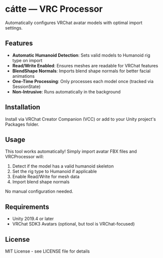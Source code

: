 # cátte — VRC Processor

Automatically configures VRChat avatar models with optimal import settings.

## Features

- **Automatic Humanoid Detection**: Sets valid models to Humanoid rig type on import
- **Read/Write Enabled**: Ensures meshes are readable for VRChat features
- **BlendShape Normals**: Imports blend shape normals for better facial animations
- **One-Time Processing**: Only processes each model once (tracked via SessionState)
- **Non-Intrusive**: Runs automatically in the background

## Installation

Install via VRChat Creator Companion (VCC) or add to your Unity project's Packages folder.

## Usage

This tool works automatically! Simply import avatar FBX files and VRCProcessor will:
1. Detect if the model has a valid humanoid skeleton
2. Set the rig type to Humanoid if applicable
3. Enable Read/Write for mesh data
4. Import blend shape normals

No manual configuration needed.

## Requirements

- Unity 2019.4 or later
- VRChat SDK3 Avatars (optional, but tool is VRChat-focused)

## License

MIT License - see LICENSE file for details
